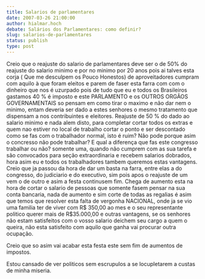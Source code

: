 ```yaml
---
title: Salarios de parlamentares
date: 2007-03-26 21:00:00
author: hialmar.hoch
debate: Salários dos Parlamentares: como definir?
slug: salarios-de-parlamentares
status: publish 
type: post
---
```


Creio que o reajuste do salario de parlamentares deve ser o de 50% do reajuste do salario minimo e por no minimo por 20 anos pois ai talves esta corja ( Que me desculpem os Pouco Honestos) de aproveitadores cumpram com aquilo à que foram eleitos e parem de faser esta farra com com o dinheiro que nos é uzurpado pois de tudo que eu e todos os Brasileiros gastamos 40 % é imposto e este PARLAMENTO e os OUTROS ORGÃOS GOVERNAMENTAIS so pensam em como tirar o maximo e não dar nem o minimo, entam deveria ser dado a estes senhores o mesmo tratamento que dispensam a nos contribuintes e eleitores. Reajuste de 50 % do dado ao salario minimo e nada alem disto, para completar cortar todos os extras e quem nao estiver no local de trabalho cortar o ponto e ser descontado como se fas com o trabalhador normal, isto é ruim? Não pode porque asim o concresso não pode trabalhar? E qual a diferença que fas este congresso trabalhar ou não? somente uma, quando não cumprem com as sua tarefa e são convocados para seção extraordinaria e recebem salarios dobrados, hora asim eu e todos os trabalhadores tambem queremos estas vantagens. Creio que ja passou da hora de dar um basta na farra, entre elas a do congresso, do judiciario e do executivo, sim pois apos o reajuste de um vem o de outro e asim a festa continusem fim. Chega de aumento esta na hora de cortar o salario de pessoas que somente fasem pensar na sua conta bancaria, nada de aumento e sim corte de todas as regalias é asim que temos que resolver esta falta de vergonha NACIONAL, onde ja se vio uma familia ter de viver com R$ 350,00 ao mes e o seu representante politico querer mais de R$35.000,00 e outras vantagens, se os senhores não estam satisfeitos com o vosso salario deichem seu cargo a quem o queira, não esta satisfeito com aquilo que ganha vai procurar outra ocupação.   

Creio que so asim vai acabar esta festa este sem fim de aumentos de impostos.  

Estou cansado de ver politicos sem escrupulos a se locupletarem a custas de minha miseria.
